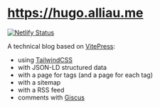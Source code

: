 # https://hugo.alliau.me

[![Netlify Status](https://api.netlify.com/api/v1/badges/8c8c3275-b0c0-43f6-9251-76dbd83f0013/deploy-status)](https://app.netlify.com/sites/epic-euclid-0df59c/deploys)

A technical blog based on [VitePress](https://vitepress.dev/):

- using [TailwindCSS](https://tailwindcss.com/)
- with JSON-LD structured data
- with a page for tags (and a page for each tag)
- with a sitemap
- with a RSS feed
- comments with [Giscus](https://giscus.app/)
